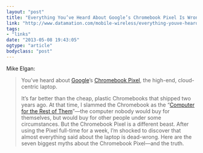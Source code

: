 ```yaml
---
layout: "post"
title: "Everything You’ve Heard About Google’s Chromebook Pixel Is Wrong"
link: "http://www.datamation.com/mobile-wireless/everything-youve-heard-about-googles-chromebook-pixel-is-wrong.html"
tags: 
- "links"
date: "2013-05-08 19:43:05"
ogtype: "article"
bodyclass: "post"
---
```


Mike Elgan:

> You’ve heard about [Google](http://google.com/)’s [Chromebook Pixel](http://www.google.com/intl/en_us/chrome/devices/chromebook-pixel/), the high-end, cloud-centric laptop.
> 
> It’s far better than the cheap, plastic Chromebooks that shipped two years ago. At that time, I slammed the Chromebook as the “[Computer for the Rest of Them](http://www.datamation.com/mobile-wireless/chromebook-the-computer-for-the-rest-of-them.html)”—the computer nobody would buy for themselves, but would buy for other people under some circumstances. But the Chromebook Pixel is a different beast. After using the Pixel full-time for a week, I’m shocked to discover that almost everything said about the laptop is dead-wrong. Here are the seven biggest myths about the Chromebook Pixel—and the truth.